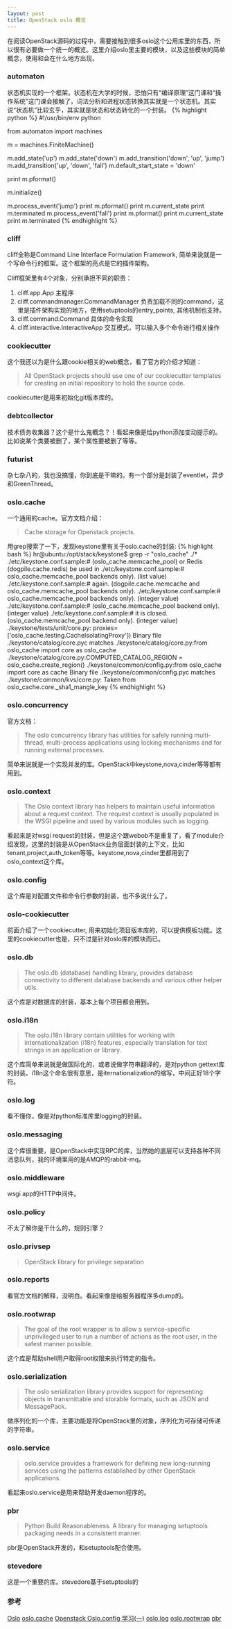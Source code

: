 ```yaml
---
layout: post
title: OpenStack oslo 概览
---
```


在阅读OpenStack源码的过程中，需要接触到很多oslo这个公用库里的东西，所以很有必要做一个统一的概览。这里介绍oslo里主要的模块，以及这些模块的简单概念，使用和会在什么地方出现。

### automaton
状态机实现的一个框架。状态机在大学的时候，恐怕只有“编译原理”这门课和“操作系统”这门课会接触了，词法分析和进程状态转换其实就是一个状态机。其实说“状态机”比较玄乎，其实就是状态和状态转化的一个封装。
{% highlight python %}
#!/usr/bin/env python

from automaton import machines

m = machines.FiniteMachine()

m.add_state('up')
m.add_state('down')
m.add_transition('down', 'up', 'jump')
m.add_transition('up', 'down', 'fall')
m.default_start_state = 'down'

print m.pformat()

m.initialize()

m.process_event('jump')
print m.pformat()
print m.current_state
print m.terminated
m.process_event('fall')
print m.pformat()
print m.current_state
print m.terminated
{% endhighlight %}

### cliff
cliff全称是Command Line Interface Formulation Framework, 简单来说就是一个写命令行的框架。这个框架的亮点是它的插件架构。

Cliff框架里有4个对象，分别承担不同的职责：
1. cliff.app.App 主程序
2. cliff.commandmanager.CommandManager 负责加载不同的command，这里是插件架构实现的地方，使用setuptools的entry_points, 其他机制也支持。
3. cliff.command.Command 具体的命令实现
4. cliff.interactive.InteractiveApp 交互模式，可以输入多个命令进行相关操作


### cookiecutter 
这个我还以为是什么跟cookie相关的web概念，看了官方的介绍才知道：

> All OpenStack projects should use one of our cookiecutter templates for creating an initial repository to hold the source code.

cookiecutter是用来初始化git版本库的。

### debtcollector
技术债务收集器？这个是什么鬼概念？！看起来像是给python添加变动提示的。比如说某个类要被删了，某个属性要被删了等等。
  
### futurist
杂七杂八的，我也没搞懂，你到底是干嘛的。有一个部分是封装了eventlet，异步和GreenThread。

### oslo.cache
一个通用的cache。官方文档介绍：

> Cache storage for Openstack projects.

用grep搜索了一下，发现keystone里有关于oslo.cache的封装:
{% highlight bash %}
hr@ubuntu:/opt/stack/keystone$ grep -r "oslo_cache" ./*
./etc/keystone.conf.sample:# (oslo_cache.memcache_pool) or Redis (dogpile.cache.redis) be used in
./etc/keystone.conf.sample:# oslo_cache.memcache_pool backends only). (list value)
./etc/keystone.conf.sample:# again. (dogpile.cache.memcache and oslo_cache.memcache_pool backends only).
./etc/keystone.conf.sample:# oslo_cache.memcache_pool backends only). (integer value)
./etc/keystone.conf.sample:# (oslo_cache.memcache_pool backend only). (integer value)
./etc/keystone.conf.sample:# it is closed. (oslo_cache.memcache_pool backend only). (integer value)
./keystone/tests/unit/core.py:            proxies=['oslo_cache.testing.CacheIsolatingProxy'])
Binary file ./keystone/catalog/core.pyc matches
./keystone/catalog/core.py:from oslo_cache import core as oslo_cache
./keystone/catalog/core.py:COMPUTED_CATALOG_REGION = oslo_cache.create_region()
./keystone/common/config.py:from oslo_cache import core as cache
Binary file ./keystone/common/config.pyc matches
./keystone/common/kvs/core.py:    Taken from oslo_cache.core._sha1_mangle_key
{% endhighlight %}

### oslo.concurrency
官方文档：

> The oslo concurrency library has utilities for safely running multi-thread, multi-process applications using locking mechanisms and for running external processes.

简单来说就是一个实现并发的库。OpenStack中keystone,nova,cinder等等都有用到。

### oslo.context
> The Oslo context library has helpers to maintain useful information about a request context. The request context is usually populated in the WSGI pipeline and used by various modules such as logging.

看起来是对wsgi request的封装，但是这个跟webob不是重复了，看了module介绍发现，这里的封装是从OpenStack业务层面封装的上下文，比如tenant,project,auth_token等等。keystone,nova,cinder里都用到了oslo_context这个库。

### oslo.config
这个库是对配置文件和命令行参数的封装，也不多说什么了。

### oslo-cookiecutter
前面介绍了一个cookiecutter, 用来初始化项目版本库的，可以提供模板功能。这里的cookiecutter也是，只不过是针对oslo库的模块而已。

### oslo.db
> The oslo.db (database) handling library, provides database connectivity to different database backends and various other helper utils.

这个库是对数据库的封装，基本上每个项目都会用到。

### oslo.i18n
> The oslo.i18n library contain utilities for working with internationalization (i18n) features, especially translation for text strings in an application or library.

这个库简单来说就是做国际化的，或者说做字符串翻译的，是对python gettext库的封装。i18n这个命名很有意思，是iternationalization的缩写，中间正好18个字符。

### oslo.log
看不懂你，像是对python标准库里logging的封装。

### oslo.messaging
这个库很重要，是OpenStack中实现RPC的库，当然她的底层可以支持各种不同消息队列，我的环境里用的是AMQP的rabbit-mq。

### oslo.middleware
wsgi app的HTTP中间件。

### oslo.policy
不太了解你是干什么的，规则引擎？

### oslo.privsep
> OpenStack library for privilege separation

### oslo.reports
看官方文档的解释，没明白。看起来像是给服务器程序多dump的。

### oslo.rootwrap
> The goal of the root wrapper is to allow a service-specific unprivileged user to run a number of actions as the root user, in the safest manner possible. 

这个库是帮助shell用户取得root权限来执行特定的指令。

### oslo.serialization
> The oslo serialization library provides support for representing objects in transmittable and storable formats, such as JSON and MessagePack.

做序列化的一个库，主要功能是将OpenStack里的对象，序列化为可存储可传递的字符串。

### oslo.service
> oslo.service provides a framework for defining new long-running services using the patterns established by other OpenStack applications.

看起来oslo.service是用来帮助开发daemon程序的。

### pbr
> Python Build Reasonableness. A library for managing setuptools packaging needs in a consistent manner.

pbr是OpenStack开发的，和setuptools配合使用。

### stevedore
这是一个重要的库。stevedore基于setuptools的

### 参考
[Oslo](https://wiki.openstack.org/wiki/Oslo)
[oslo.cache](http://docs.openstack.org/developer/oslo.cache/)
[Openstack Oslo.config 学习(一)](http://www.choudan.net/2013/11/27/OpenStack-Oslo.config-%E5%AD%A6%E4%B9%A0(%E4%B8%80).html)
[oslo.log](http://docs.openstack.org/developer/oslo.log/usage.html)
[oslo.rootwrap](https://wiki.openstack.org/wiki/Rootwrap)
[pbr](http://docs.openstack.org/developer/pbr/)


